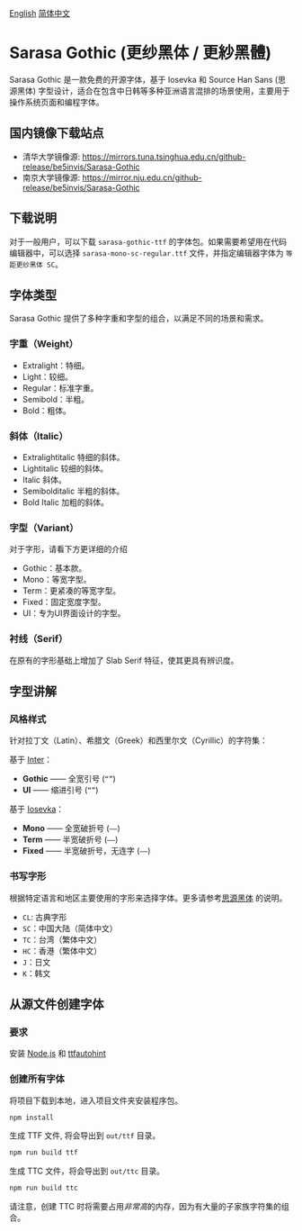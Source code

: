 [English](https://github.com/be5invis/Sarasa-Gothic#readme) [简体中文](README-CN.md)

# Sarasa Gothic (更纱黑体 / 更紗黑體)

Sarasa Gothic 是一款免费的开源字体，基于 Iosevka 和 Source Han Sans (思源黑体) 字型设计，适合在包含中日韩等多种亚洲语言混排的场景使用，主要用于操作系统页面和编程字体。

## 国内镜像下载站点

- 清华大学镜像源: https://mirrors.tuna.tsinghua.edu.cn/github-release/be5invis/Sarasa-Gothic
- 南京大学镜像源: https://mirror.nju.edu.cn/github-release/be5invis/Sarasa-Gothic

## 下载说明

对于一般用户，可以下载 `sarasa-gothic-ttf` 的字体包。如果需要希望用在代码编辑器中，可以选择 `sarasa-mono-sc-regular.ttf` 文件，并指定编辑器字体为 `等距更纱黑体 SC`。

## 字体类型

Sarasa Gothic 提供了多种字重和字型的组合，以满足不同的场景和需求。

### 字重（Weight）
- Extralight：特细。
- Light：较细。
- Regular：标准字重。
- Semibold：半粗。
- Bold：粗体。

### 斜体（Italic）
- Extralightitalic 特细的斜体。
- Lightitalic 较细的斜体。
- Italic 斜体。
- Semibolditalic 半粗的斜体。
- Bold Italic 加粗的斜体。

### 字型（Variant）
对于字形，请看下方更详细的介绍

- Gothic：基本款。
- Mono：等宽字型。
- Term：更紧凑的等宽字型。
- Fixed：固定宽度字型。
- UI：专为UI界面设计的字型。

### 衬线（Serif）
在原有的字形基础上增加了 Slab Serif 特征，使其更具有辨识度。


## 字型讲解

### 风格样式

针对拉丁文（Latin）、希腊文（Greek）和西里尔文（Cyrillic）的字符集：

基于 [Inter](https://github.com/rsms/inter)：
  - **Gothic** —— 全宽引号 (`“”`)
  - **UI** —— 缩进引号 (`“”`)

基于 [Iosevka](https://github.com/be5invis/Iosevka)：
- **Mono** —— 全宽破折号 (`——`)
- **Term** —— 半宽破折号 (`——`)
- **Fixed** —— 半宽破折号，无连字 (`——`)

### 书写字形

根据特定语言和地区主要使用的字形来选择字体。更多请参考[思源黑体](https://github.com/adobe-fonts/source-han-sans) 的说明。

- `CL`: 古典字形
- `SC`：中国大陆（简体中文）
- `TC`：台湾（繁体中文）
- `HC`：香港（繁体中文）
- `J`：日文
- `K`：韩文


## 从源文件创建字体

### 要求

安装 [Node.js](https://nodejs.org/en/) 和 [ttfautohint](https://www.freetype.org/ttfautohint)

### 创建所有字体

将项目下载到本地，进入项目文件夹安装程序包。

```bash
npm install
```

生成 TTF 文件, 将会导出到 `out/ttf` 目录。

```bash
npm run build ttf
```

生成 TTC 文件，将会导出到 `out/ttc` 目录。

```bash
npm run build ttc
```

请注意，创建 TTC 时将需要占用*非常高*的内存，因为有大量的子家族字符集的组合。
